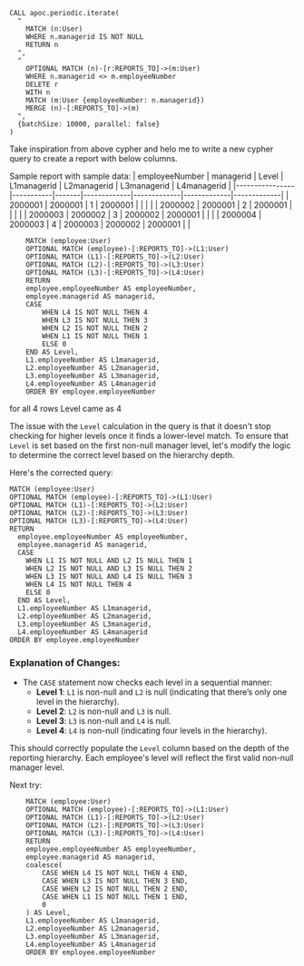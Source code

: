     CALL apoc.periodic.iterate(
      "
        MATCH (n:User)
        WHERE n.managerid IS NOT NULL
        RETURN n
      ",
      "
        OPTIONAL MATCH (n)-[r:REPORTS_TO]->(m:User)
        WHERE n.managerid <> m.employeeNumber
        DELETE r
        WITH n
        MATCH (m:User {employeeNumber: n.managerid})
        MERGE (n)-[:REPORTS_TO]->(m)
      ",
      {batchSize: 10000, parallel: false}
    )

Take inspiration from above cypher and helo me to write a new cypher query to create a report with below columns.

Sample report with sample data:
| employeeNumber | managerid | Level | L1managerid | L2managerid | L3managerid | L4managerid |
|----------------|-----------|-------|-------------|-------------|-------------|-------------|
| 2000001        | 2000001   | 1     | 2000001     |             |             |             |
| 2000002        | 2000001   | 2     | 2000001     |             |             |             |
| 2000003        | 2000002   | 3     | 2000002     | 2000001     |             |             |
| 2000004        | 2000003   | 4     | 2000003     | 2000002     | 2000001     |             |


        MATCH (employee:User)
        OPTIONAL MATCH (employee)-[:REPORTS_TO]->(L1:User)
        OPTIONAL MATCH (L1)-[:REPORTS_TO]->(L2:User)
        OPTIONAL MATCH (L2)-[:REPORTS_TO]->(L3:User)
        OPTIONAL MATCH (L3)-[:REPORTS_TO]->(L4:User)
        RETURN 
        employee.employeeNumber AS employeeNumber,
        employee.managerid AS managerid,
        CASE
            WHEN L4 IS NOT NULL THEN 4
            WHEN L3 IS NOT NULL THEN 3
            WHEN L2 IS NOT NULL THEN 2
            WHEN L1 IS NOT NULL THEN 1
            ELSE 0
        END AS Level,
        L1.employeeNumber AS L1managerid,
        L2.employeeNumber AS L2managerid,
        L3.employeeNumber AS L3managerid,
        L4.employeeNumber AS L4managerid
        ORDER BY employee.employeeNumber

for all 4 rows Level came as 4

The issue with the `Level` calculation in the query is that it doesn't stop checking for higher levels once it finds a lower-level match. To ensure that `Level` is set based on the first non-null manager level, let's modify the logic to determine the correct level based on the hierarchy depth.

Here's the corrected query:

```cypher
MATCH (employee:User)
OPTIONAL MATCH (employee)-[:REPORTS_TO]->(L1:User)
OPTIONAL MATCH (L1)-[:REPORTS_TO]->(L2:User)
OPTIONAL MATCH (L2)-[:REPORTS_TO]->(L3:User)
OPTIONAL MATCH (L3)-[:REPORTS_TO]->(L4:User)
RETURN 
  employee.employeeNumber AS employeeNumber,
  employee.managerid AS managerid,
  CASE
    WHEN L1 IS NOT NULL AND L2 IS NULL THEN 1
    WHEN L2 IS NOT NULL AND L3 IS NULL THEN 2
    WHEN L3 IS NOT NULL AND L4 IS NULL THEN 3
    WHEN L4 IS NOT NULL THEN 4
    ELSE 0
  END AS Level,
  L1.employeeNumber AS L1managerid,
  L2.employeeNumber AS L2managerid,
  L3.employeeNumber AS L3managerid,
  L4.employeeNumber AS L4managerid
ORDER BY employee.employeeNumber
```

### Explanation of Changes:

- The `CASE` statement now checks each level in a sequential manner:
  - **Level 1**: `L1` is non-null and `L2` is null (indicating that there’s only one level in the hierarchy).
  - **Level 2**: `L2` is non-null and `L3` is null.
  - **Level 3**: `L3` is non-null and `L4` is null.
  - **Level 4**: `L4` is non-null (indicating four levels in the hierarchy).

This should correctly populate the `Level` column based on the depth of the reporting hierarchy. Each employee's level will reflect the first valid non-null manager level.

Next try:

        MATCH (employee:User)
        OPTIONAL MATCH (employee)-[:REPORTS_TO]->(L1:User)
        OPTIONAL MATCH (L1)-[:REPORTS_TO]->(L2:User)
        OPTIONAL MATCH (L2)-[:REPORTS_TO]->(L3:User)
        OPTIONAL MATCH (L3)-[:REPORTS_TO]->(L4:User)
        RETURN 
        employee.employeeNumber AS employeeNumber,
        employee.managerid AS managerid,
        coalesce(
            CASE WHEN L4 IS NOT NULL THEN 4 END,
            CASE WHEN L3 IS NOT NULL THEN 3 END,
            CASE WHEN L2 IS NOT NULL THEN 2 END,
            CASE WHEN L1 IS NOT NULL THEN 1 END,
            0
        ) AS Level,
        L1.employeeNumber AS L1managerid,
        L2.employeeNumber AS L2managerid,
        L3.employeeNumber AS L3managerid,
        L4.employeeNumber AS L4managerid
        ORDER BY employee.employeeNumber



